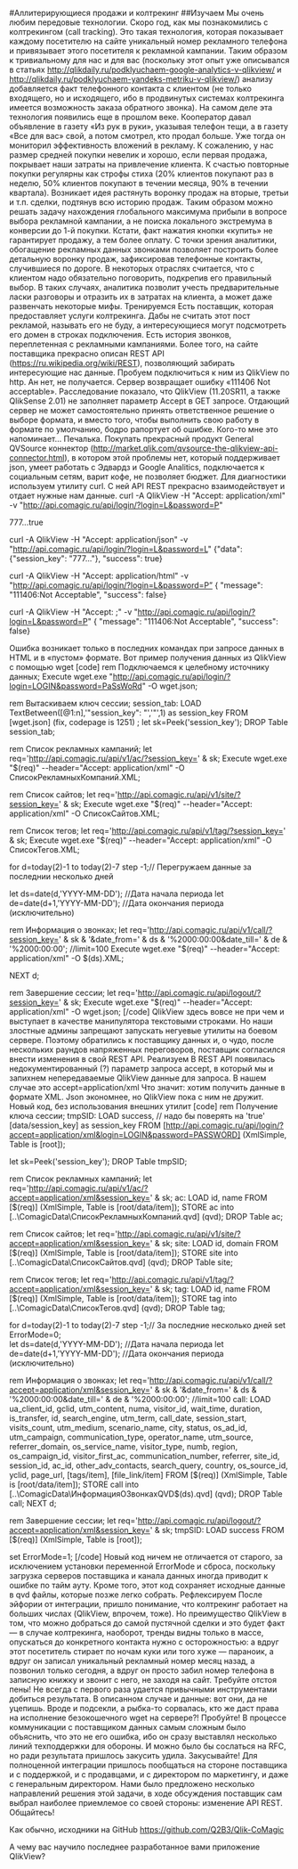 #Аллитерирующиеся продажи и колтрекинг
##Изучаем
Мы очень любим передовые технологии. Скоро год, как мы познакомились с колтрекингом (call tracking). Это такая технология, которая показывает каждому посетителю на сайте уникальный номер рекламного телефона и привязывает этого посетителя к рекламной кампании. Таким образом к тривиальному для нас и для вас (поскольку этот опыт уже описывался в статьях http://qlikdaily.ru/podklyuchaem-google-analytics-v-qlikview/ и http://qlikdaily.ru/podklyuchaem-yandeks-metriku-v-qlikview/) анализу добавляется факт телефонного контакта с клиентом (не только входящего, но и исходящего, ибо в продвинутых системах колтрекинга имеется возможность заказа обратного звонка).
На самом деле эта технология появились еще в прошлом веке. Кооператор давал объявление в газету «Из рук в руки», указывая телефон тещи, а в газету «Все для вас» свой, а потом смотрел, кто продал больше. Уже тогда он мониторил эффективность вложений в рекламу.
К сожалению, у нас размер средней покупки невелик и хорошо, если первая продажа,  покрывает наши затраты на привлечение клиента. К счастью повторные покупки регулярны как строфы стиха (20% клиентов покупают раз в неделю, 50% клиентов покупают в течении месяца, 90% в течении квартала). Возникает идея растянуть воронку продаж на вторые, третьи и т.п. сделки, подтянув всю историю продаж. Таким образом можно решать задачу нахождения глобального максимума прибыли в вопросе выбора рекламной кампании, а не поиска локального экстремума в конверсии до 1-й покупки. Кстати, факт нажатия кнопки «купить» не гарантирует продажу, а тем более оплату. 
С точки зрения аналитики, обогащение рекламных данных звонками позволяет построить более детальную воронку продаж, зафиксировав телефонные контакты, случившиеся по дороге.  В некоторых отраслях считается, что с клиентом надо обязательно поговорить, подкрепив его правильный выбор. В таких случаях, аналитика позволит учесть предварительные ласки разговоры и отразить их в затратах на клиента, а может даже развенчать некоторые мифы.
Тренируемся
Есть поставщик, которая предоставляет услуги колтрекинга. Дабы не считать этот пост рекламой, называть его не буду, а интересующиеся могут подсмотреть его домен в строках подключения. Есть история звонков, переплетенная с рекламными кампаниями. Более того, на сайте поставщика прекрасно описан REST API (https://ru.wikipedia.org/wiki/REST), позволяющий забирать интересующие нас данные. 
Пробуем подключиться к ним из QlikView по http. Ан нет, не получается. Сервер возвращает ошибку «111406 Not acceptable». Расследование показало, что QlikView (11.20SR11, а также QlikSense 2.01) не заполняет параметр Accept в GET запросе. Отдающий сервер не может самостоятельно принять ответственное решение о выборе формата, и вместо того, чтобы выполнить свою работу в формате по умолчанию,  бодро рапортует об ошибке. Кого-то мне это напоминает… Печалька. Покупать прекрасный продукт General QVSource коннектор (http://market.qlik.com/qvsource-the-qlikview-api-connector.html), в котором этой проблемы нет, который поддерживает json, умеет работать с Эдвардз и Google Analitics, подключается к социальным сетям, варит кофе, не позволяет бюджет. Для диагностики используем утилиту curl. С ней API REST прекрасно взаимодействует и отдает нужные нам данные.
curl -A QlikView -H "Accept: application/xml" -v "http://api.comagic.ru/api/login/?login=L&password=P"

<?xml version="1.0" encoding="UTF-8" ?><root><data type="dict"><session_key type="str">777...</session_key></data><success type="bool">true</success></root>

curl -A QlikView -H "Accept: application/json" -v "http://api.comagic.ru/api/login/?login=L&password=L"
{"data": {"session_key": "777..."}, "success": true}

curl -A QlikView -H "Accept: application/html" -v "http://api.comagic.ru/api/login/?login=L&password=P”
{  "message": "111406:Not Acceptable",  "success": false}

curl -A QlikView -H "Accept: ;" -v "http://api.comagic.ru/api/login/?login=L&password=P"
{  "message": "111406:Not Acceptable",  "success": false}

Ошибка возникает только в последних командах при запросе данных в HTML и в «пустом» формате.
Вот пример получения данных из QlikView с помощью wget
[code]
rem Подключаемся к целебному источнику данных;
Execute wget.exe "http://api.comagic.ru/api/login/?login=LOGIN&password=PaSsWoRd" -O wget.json;

rem Вытаскиваем ключ сессии;
session_tab: LOAD  
TextBetween([@1:n],'"session_key": "','"',1) as session_key 
FROM [wget.json] (fix, codepage is 1251)
;
let sk=Peek('session_key');
DROP Table session_tab;

rem Список рекламных кампаний;
let req='http://api.comagic.ru/api/v1/ac/?session_key=' & sk;
Execute wget.exe "$(req)" --header="Accept: application/xml" -O СписокРекламныхКомпаний.XML;

rem Список сайтов;
let req='http://api.comagic.ru/api/v1/site/?session_key=' & sk;
Execute wget.exe "$(req)" --header="Accept: application/xml" -O СписокСайтов.XML;

rem Список тегов;
let req='http://api.comagic.ru/api/v1/tag/?session_key=' & sk;
Execute wget.exe "$(req)" --header="Accept: application/xml" -O СписокТегов.XML;

for d=today(2)-1 to today(2)-7 step -1;// Перегружаем данные за последнии несколько дней

let ds=date(d,'YYYY-MM-DD'); //Дата начала периода 
let de=date(d+1,'YYYY-MM-DD'); //Дата окончания периода (исключительно)

rem Информация о звонках;
let req='http://api.comagic.ru/api/v1/call/?session_key=' & sk & '&date_from=' & ds & '%2000:00:00&date_till=' & de & '%2000:00:00'; //limit=100 
Execute wget.exe "$(req)" --header="Accept: application/xml" -O $(ds).XML;

NEXT d; 

rem Завершение сессии;
let req='http://api.comagic.ru/api/logout/?session_key=' & sk;
Execute wget.exe "$(req)" --header="Accept: application/xml" -O wget.json;
[/code]
QlikView здесь вовсе не при чем и выступает в качестве манипулятора текстовыми строками. Но наши злостные админы запрещают запускать негуевые утилиты на боевом сервере. Поэтому обратились к поставщику данных и, о чудо, после нескольких раундов напряженных переговоров, поставщик согласился внести изменения в свой REST API.
Реализуем
В REST API появилась недокументированный (?) параметр запроса accept, в который мы и запихнем непередаваемые QlikView данные для запроса. В нашем случае это accept=application/xml
Что значит: хотим получить данные в формате XML. Json экономнее, но QlikView пока с ним не дружит.
Новый код, без использования внешних утилит
[code] 
rem Получение ключа сессии;
tmpSID: LOAD 
success, // надо бы поверять на 'true'
[data/session_key] as session_key
FROM [http://api.comagic.ru/api/login/?accept=application/xml&login=LOGIN&password=PASSWORD] (XmlSimple, Table is [root]);

let sk=Peek('session_key');
DROP Table tmpSID;

rem Список рекламных кампаний;
let req='http://api.comagic.ru/api/v1/ac/?accept=application/xml&session_key=' & sk;
ac: LOAD 
id,
name
FROM [$(req)] (XmlSimple, Table is [root/data/item]);
	STORE ac into [..\ComagicData\СписокРекламныхКомпаний.qvd] (qvd); 
DROP Table ac;

rem Список сайтов;
let req='http://api.comagic.ru/api/v1/site/?accept=application/xml&session_key=' & sk;
site: LOAD 
id,
domain
FROM [$(req)] (XmlSimple, Table is [root/data/item]);
	STORE site into [..\ComagicData\СписокСайтов.qvd] (qvd);
DROP Table site;

rem Список тегов;
let req='http://api.comagic.ru/api/v1/tag/?accept=application/xml&session_key=' & sk;
tag: LOAD 
id,
name
FROM [$(req)] (XmlSimple, Table is [root/data/item]);
	STORE tag into [..\ComagicData\СписокТегов.qvd] (qvd);
DROP Table tag;

for d=today(2)-1 to today(2)-7 step -1;// За последние несколько дней
set ErrorMode=0;	
let ds=date(d,'YYYY-MM-DD'); //Дата начала периода 
let de=date(d+1,'YYYY-MM-DD'); //Дата окончания периода (исключительно)

rem Информация о звонках;
let req='http://api.comagic.ru/api/v1/call/?accept=application/xml&session_key=' & sk & '&date_from=' & ds & '%2000:00:00&date_till=' & de & '%2000:00:00'; //limit=100 
call: LOAD 
ua_client_id,
gclid,
utm_content,
numa,
visitor_id,
wait_time,
duration,
is_transfer,
id,
search_engine,
utm_term,
call_date,
session_start,
visits_count,
utm_medium,
scenario_name,
city,
status,
os_ad_id,
utm_campaign,
communication_type,
operator_name,
utm_source,
referrer_domain,
os_service_name,
visitor_type,
numb,
region,
os_campaign_id,
visitor_first_ac,
communication_number,
referrer,
site_id,
session_id,
ac_id,
other_adv_contacts,
search_query,
country,
os_source_id,
yclid,
page_url,
[tags/item],
[file_link/item]
FROM [$(req)] (XmlSimple, Table is [root/data/item]);
STORE call into [..\ComagicData\ИнформацияОЗвонкахQVD\$(ds).qvd] (qvd);
DROP Table call;
NEXT d; 

rem Завершение сессии;
let req='http://api.comagic.ru/api/logout/?accept=application/xml&session_key=' & sk;
tmpSID: LOAD success FROM [$(req)] (XmlSimple, Table is [root]);

set ErrorMode=1;
[/code] 
Новый код ничем не отличается от старого, за исключением установки переменной ErrorMode и сброса, поскольку загрузка серверов поставщика и канала данных иногда приводит к ошибке по тайм ауту. Кроме того, этот код сохраняет исходные данные в qvd файлы, которые позже легко собрать.
Рефлексируем
После эйфории от интеграции, пришло понимание, что колтрекинг работает на больших числах (QlikView, впрочем, тоже). Но преимущество QlikView в том, что можно добраться до самой пустячной сделки и это будет факт — в случае колтрекинга, наоборот, тренды видны только в массе, опускаться до конкретного контакта нужно с осторожностью: а вдруг этот посетитель стирает по ночам куки или того хуже — параноик, а вдруг он записал уникальный рекламный номер месяц назад, а позвонил только сегодня, а вдруг он просто забил номер телефона в записную книжку и звонит с него, не заходя на сайт.
Требуйте отстоя пены!
Не всегда с первого раза удается привычными инструментами добиться результата. В описанном случае и данные: вот они, да не уцепишь. Вроде и подсекли, а рыбка-то сорвалась, кто же даст права на исполнение безокошечного wget на сервере?!
Пробуйте!
В процессе коммуникации с поставщиком данных самым сложным было объяснить, что это не его ошибка, ибо он сразу выставлял несколько линий техподдержки для обороны. И можно было бы сослаться на RFC, но ради результата пришлось закусить удила. 
Закусывайте!
Для полноценной интеграции пришлось пообщаться на стороне поставщика и с поддержкой, и с продавцами, и с директором по маркетингу, и даже с генеральным директором. Нами было предложено несколько направлений решения этой задачи, в ходе обсуждения поставщик сам выбрал наиболее приемлемое со своей стороны: изменение API REST.
Общайтесь!

Как обычно, исходники на GitHub
https://github.com/Q2B3/Qlik-CoMagic

А чему вас научило последнее разработанное вами приложение QlikView?
